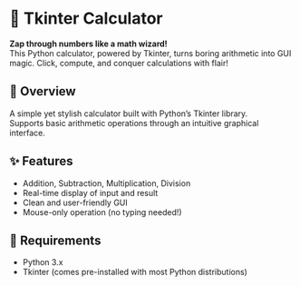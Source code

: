 # 🧮 Tkinter Calculator

**Zap through numbers like a math wizard!**  
This Python calculator, powered by Tkinter, turns boring arithmetic into GUI magic. Click, compute, and conquer calculations with flair!

## 📌 Overview

A simple yet stylish calculator built with Python’s Tkinter library.  
Supports basic arithmetic operations through an intuitive graphical interface.

## ✨ Features

- Addition, Subtraction, Multiplication, Division  
- Real-time display of input and result  
- Clean and user-friendly GUI  
- Mouse-only operation (no typing needed!)

## 🧰 Requirements

- Python 3.x  
- Tkinter (comes pre-installed with most Python distributions)
